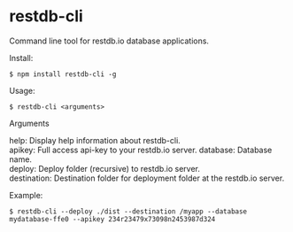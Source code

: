 # restdb-cli

Command line tool for restdb.io database applications.

Install:
```
$ npm install restdb-cli -g
```

Usage:
```
$ restdb-cli <arguments>
```

Arguments

  help:          Display help information about restdb-cli.                        
  apikey:        Full access api-key to your restdb.io server.
  database:      Database name.                   
  deploy:        Deploy folder (recursive) to restdb.io server.                    
  destination:   Destination folder for deployment folder at the restdb.io server.

Example:
  ```
  $ restdb-cli --deploy ./dist --destination /myapp --database mydatabase-ffe0 --apikey 234r23479x73098n2453987d324
  ```

